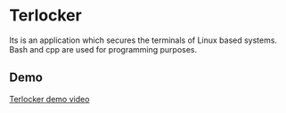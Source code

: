 # Terlocker
Its is an application which secures the terminals of Linux based systems. Bash and cpp are used for programming purposes.

## Demo

[Terlocker demo video](https://drive.google.com/drive/u/1/folders/1F3RchOUn_ruOQeZqIHHsHt6CLNEiIsXR)
